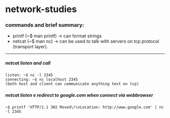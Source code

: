 # network-studies

### commands and brief summary:
- printf (~$ man printf) -> can format strings
- netcat (~$ man nc) ->  can be used to talk with servers on tcp protocol (transport layer).

----

##### netcat listen and call
`listen: ~$ nc -l 2345`\
`connecting: ~$ nc localhost 2345`\
`(both host and client can communicate anything text on tcp)`

##### netcat listen e redirect to google.com when connect via webbrowser
`~$ printf 'HTTP/1.1 302 Moved\r\nLocation: http://www.google.com' | nc -l 2345`
